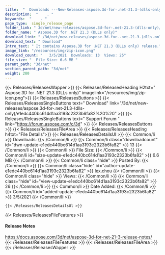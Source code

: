```yaml
---
title:  "  Downloads ---New-Releases-aspose.3d-for-.net-21.3-(dlls-only) . " 
description:  "    . " 
keywords:  "    . " 
page_type:  single_release_page
folder_link: " 3d/net/new-releases/aspose.3d-for-.net-21.3-(dlls-only)/"
folder_name: " Aspose.3D for .NET 21.3 (DLLs only)"
download_link: " /3d/net/new-releases/aspose.3d-for-.net-21.3-(dlls-only)/e1edc440bc614d1aa3193c2323b6fa82"
download_text: " Download"
Intro_text: " It contains Aspose.3D for .NET 21.3 (DLLs only) release."
image_link: "/resources/img/zip-icon.png"
download_count: "   3/5/2021  Downloads: 13  Views: 25"
file_size: "  File Size: 6.6 MB "
parent_path: "3d/net"
section_parent_path: "3d/net"
weight: 280
---
```


{{< Releases/ReleasesWapper >}}
  {{< Releases/ReleasesHeading H2txt=" Aspose.3D for .NET 21.3 (DLLs only)" imagelink="/resources/img/zip-icon.png">}}
  {{< Releases/ReleasesButtons >}}
    {{< Releases/ReleasesSingleButtons text=" Download" link="/3d/net/new-releases/aspose.3d-for-.net-21.3-(dlls-only)/e1edc440bc614d1aa3193c2323b6fa82%20%20" >}}
    {{< Releases/ReleasesSingleButtons text=" Support Forum " link="https://forum.aspose.com/c/3d" >}}
  {{< Releases/ReleasesButtons >}}
  {{< Releases/ReleasesFileArea >}}
    {{< Releases/ReleasesHeading h4txt="File Details">}}
    {{< Releases/ReleasesDetailsUl >}}
            {{< Common/li  >}} Downloads: {{< /Common/li >}} 
      {{< Common/li class="downloadcount" id="dwn-update-e1edc440bc614d1aa3193c2323b6fa82" >}} 13 {{< /Common/li >}} 
      {{< Common/li  >}} File Size: {{< /Common/li >}} 
      {{< Common/li id="size-update-e1edc440bc614d1aa3193c2323b6fa82" >}} 6.6 MB {{< /Common/li >}} 
      {{< Common/li  class="hide" >}} Posted By: {{< /Common/li >}} 
      {{< Common/li class="hide" id="author-update-e1edc440bc614d1aa3193c2323b6fa82" >}} lex.chou {{< /Common/li >}} 
      {{< Common/li class="hide"  >}} Views: {{< /Common/li >}} 
      {{< Common/li class="hide" id="view-update-e1edc440bc614d1aa3193c2323b6fa82" >}} 26 {{< /Common/li >}} 
      {{< Common/li  >}} Date Added: {{< /Common/li >}} 
      {{< Common/li id="added-update-e1edc440bc614d1aa3193c2323b6fa82" >}} 3/5/2021 {{< /Common/li >}} 

    {{< /Releases/ReleasesDetailsUl >}}

  {{< Releases/ReleasesFileFeatures >}}
      <h4>Release Notes</h4><div><a href="https://docs.aspose.com/3d/net/aspose-3d-for-net-21-3-release-notes/">https://docs.aspose.com/3d/net/aspose-3d-for-net-21-3-release-notes/</a></div>
  {{< /Releases/ReleasesFileFeatures >}}
 {{< /Releases/ReleasesFileArea >}}
{{< /Releases/ReleasesWapper >}}


